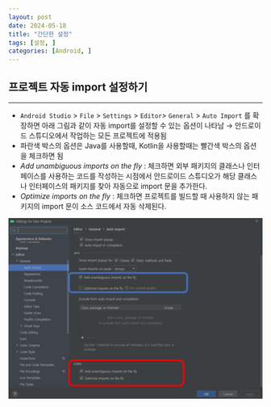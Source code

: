 ```yaml
---
layout: post
date: 2024-05-18
title: "간단한 설정"
tags: [설정, ]
categories: [Android, ]
---
```




## 프로젝트 자동 import 설정하기


---

- `Android Studio` > `File` > `Settings` > `Editor`> `General` > `Auto Import` 를 확장하면 아래 그림과 같이 자동 import를 설정할 수 있는 옵션이 나타남 → 안드로이드 스튜디오에서 작업하는 모든 프로젝트에 적용됨
- 파란색 박스의 옵션은 Java를 사용할때, Kotlin을 사용할때는 빨간색 박스의 옵션을 체크하면 됨
- _Add unambiguous imports on the fly_ : 체크하면 외부 패키지의 클래스나 인터페이스를 사용하는 코드를 작성하는 시점에서 안드로이드 스튜디오가 해당 클래스나 인터페이스의 패키지를 찾아 자동으로 import 문을 추가한다.
- _Optimize imports on the fly_ : 체크하면 프로젝트를 빌드할 때 사용하지 않는 패키지의 import 문이 소스 코드에서 자동 삭제된다.

![0](/assets/img/0.png)

